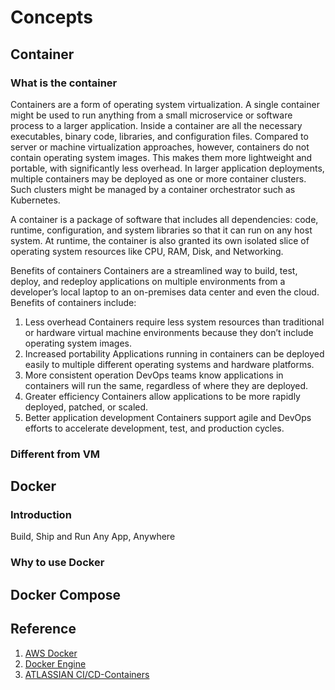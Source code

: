 # Concepts

## Container

### What is the container

Containers are a form of operating system virtualization. A single container might be used to run anything from a small microservice or software process to a larger application. Inside a container are all the necessary executables, binary code, libraries, and configuration files. Compared to server or machine virtualization approaches, however, containers do not contain operating system images. This makes them more lightweight and portable, with significantly less overhead. In larger application deployments, multiple containers may be deployed as one or more container clusters. Such clusters might be managed by a container orchestrator such as Kubernetes.


A container is a package of software that includes all dependencies: code, runtime, configuration, and system libraries so that it can run on any host system. At runtime, the container is also granted its own isolated slice of operating system resources like CPU, RAM, Disk, and Networking.

Benefits of containers
Containers are a streamlined way to build, test, deploy, and redeploy applications on multiple environments from a developer’s local laptop to an on-premises data center and even the cloud. Benefits of containers include:

1. Less overhead
   Containers require less system resources than traditional or hardware virtual machine environments because they don’t include operating system images.
2. Increased portability
   Applications running in containers can be deployed easily to multiple different operating systems and hardware platforms.
3. More consistent operation
   DevOps teams know applications in containers will run the same, regardless of where they are deployed.
4. Greater efficiency
   Containers allow applications to be more rapidly deployed, patched, or scaled.
5. Better application development
   Containers support agile and DevOps efforts to accelerate development, test, and production cycles.

### Different from VM


## Docker

### Introduction
Build, Ship and Run Any App, Anywhere

### Why to use Docker

## Docker Compose


## Reference

1. [AWS Docker](https://aws.amazon.com/tw/docker/)
2. [Docker Engine](https://docs.docker.com/engine/)
3. [ATLASSIAN CI/CD-Containers](https://www.atlassian.com/continuous-delivery/microservices/containers)